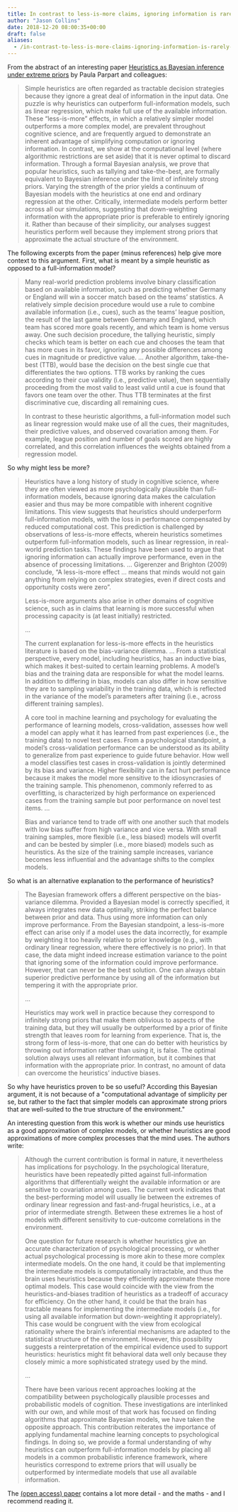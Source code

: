 ```yaml
---
title: In contrast to less-is-more claims, ignoring information is rarely, if ever optimal
author: "Jason Collins"
date: 2018-12-20 08:00:35+00:00
draft: false
aliases:
  - /in-contrast-to-less-is-more-claims-ignoring-information-is-rarely-if-ever-optimal
---
```


From the abstract of an interesting paper [Heuristics as Bayesian inference under extreme priors](https://doi.org/10.1016/j.cogpsych.2017.11.006) by Paula Parpart and colleagues:

>Simple heuristics are often regarded as tractable decision strategies because they ignore a great deal of information in the input data. One puzzle is why heuristics can outperform full-information models, such as linear regression, which make full use of the available information. These “less-is-more” effects, in which a relatively simpler model outperforms a more complex model, are prevalent throughout cognitive science, and are frequently argued to demonstrate an inherent advantage of simplifying computation or ignoring information. In contrast, we show at the computational level (where algorithmic restrictions are set aside) that it is never optimal to discard information. Through a formal Bayesian analysis, we prove that popular heuristics, such as tallying and take-the-best, are formally equivalent to Bayesian inference under the limit of infinitely strong priors. Varying the strength of the prior yields a continuum of Bayesian models with the heuristics at one end and ordinary regression at the other. Critically, intermediate models perform better across all our simulations, suggesting that down-weighting information with the appropriate prior is preferable to entirely ignoring it. Rather than because of their simplicity, our analyses suggest heuristics perform well because they implement strong priors that approximate the actual structure of the environment.

The following excerpts from the paper (minus references) help give more context to this argument. First, what is meant by a simple heuristic as opposed to a full-information model?

>Many real-world prediction problems involve binary classification based on available information, such as predicting whether Germany or England will win a soccer match based on the teams’ statistics. A relatively simple decision procedure would use a rule to combine available information (i.e., cues), such as the teams’ league position, the result of the last game between Germany and England, which team has scored more goals recently, and which team is home versus away. One such decision procedure, the tallying heuristic, simply checks which team is better on each cue and chooses the team that has more cues in its favor, ignoring any possible differences among cues in magnitude or predictive value. ... Another algorithm, take-the-best (TTB), would base the decision on the best single cue that differentiates the two options. TTB works by ranking the cues according to their cue validity (i.e., predictive value), then sequentially proceeding from the most valid to least valid until a cue is found that favors one team over the other. Thus TTB terminates at the first discriminative cue, discarding all remaining cues.
>
>In contrast to these heuristic algorithms, a full-information model such as linear regression would make use of all the cues, their magnitudes, their predictive values, and observed covariation among them. For example, league position and number of goals scored are highly correlated, and this correlation influences the weights obtained from a regression model.

So why might less be more?

>Heuristics have a long history of study in cognitive science, where they are often viewed as more psychologically plausible than full-information models, because ignoring data makes the calculation easier and thus may be more compatible with inherent cognitive limitations. This view suggests that heuristics should underperform full-information models, with the loss in performance compensated by reduced computational cost. This prediction is challenged by observations of less-is-more effects, wherein heuristics sometimes outperform full-information models, such as linear regression, in real-world prediction tasks. These findings have been used to argue that ignoring information can actually improve performance, even in the absence of processing limitations. ... Gigerenzer and Brighton (2009) conclude, “A less-is-more effect ... means that minds would not gain anything from relying on complex strategies, even if direct costs and opportunity costs were zero”.
>
>Less-is-more arguments also arise in other domains of cognitive science, such as in claims that learning is more successful when processing capacity is (at least initially) restricted.
>
>...
>
>The current explanation for less-is-more effects in the heuristics literature is based on the bias-variance dilemma. ... From a statistical perspective, every model, including heuristics, has an inductive bias, which makes it best-suited to certain learning problems. A model’s bias and the training data are responsible for what the model learns. In addition to differing in bias, models can also differ in how sensitive they are to sampling variability in the training data, which is reflected in the variance of the model’s parameters after training (i.e., across different training samples).
>
>A core tool in machine learning and psychology for evaluating the performance of learning models, cross-validation, assesses how well a model can apply what it has learned from past experiences (i.e., the training data) to novel test cases. From a psychological standpoint, a model’s cross-validation performance can be understood as its ability to generalize from past experience to guide future behavior. How well a model classifies test cases in cross-validation is jointly determined by its bias and variance. Higher flexibility can in fact hurt performance because it makes the model more sensitive to the idiosyncrasies of the training sample. This phenomenon, commonly referred to as overfitting, is characterized by high performance on experienced cases from the training sample but poor performance on novel test items. ...
>
>Bias and variance tend to trade off with one another such that models with low bias suffer from high variance and vice versa. With small training samples, more flexible (i.e., less biased) models will overfit and can be bested by simpler (i.e., more biased) models such as heuristics. As the size of the training sample increases, variance becomes less influential and the advantage shifts to the complex models.

So what is an alternative explanation to the performance of heuristics?

>The Bayesian framework offers a different perspective on the bias-variance dilemma. Provided a Bayesian model is correctly specified, it always integrates new data optimally, striking the perfect balance between prior and data. Thus using more information can only improve performance. From the Bayesian standpoint, a less-is-more effect can arise only if a model uses the data incorrectly, for example by weighting it too heavily relative to prior knowledge (e.g., with ordinary linear regression, where there effectively is no prior). In that case, the data might indeed increase estimation variance to the point that ignoring some of the information could improve performance. However, that can never be the best solution. One can always obtain superior predictive performance by using all of the information but tempering it with the appropriate prior.
>
>...
>
>Heuristics may work well in practice because they correspond to infinitely strong priors that make them oblivious to aspects of the training data, but they will usually be outperformed by a prior of finite strength that leaves room for learning from experience. That is, the strong form of less-is-more, that one can do better with heuristics by throwing out information rather than using it, is false. The optimal solution always uses all relevant information, but it combines that information with the appropriate prior. In contrast, no amount of data can overcome the heuristics’ inductive biases.

So why have heuristics proven to be so useful? According this Bayesian argument, it is not because of a "computational advantage of simplicity per se, but rather to the fact that simpler models can approximate strong priors that are well-suited to the true structure of the environment."

An interesting question from this work is whether our minds use heuristics as a good approximation of complex models, or whether heuristics are good approximations of more complex processes that the mind uses. The authors write:

>Although the current contribution is formal in nature, it nevertheless has implications for psychology. In the psychological literature, heuristics have been repeatedly pitted against full-information algorithms that differentially weight the available information or are sensitive to covariation among cues. The current work indicates that the best-performing model will usually lie between the extremes of ordinary linear regression and fast-and-frugal heuristics, i.e., at a prior of intermediate strength. Between these extremes lie a host of models with different sensitivity to cue-outcome correlations in the environment.
>
>One question for future research is whether heuristics give an accurate characterization of psychological processing, or whether actual psychological processing is more akin to these more complex intermediate models. On the one hand, it could be that implementing the intermediate models is computationally intractable, and thus the brain uses heuristics because they efficiently approximate these more optimal models. This case would coincide with the view from the heuristics-and-biases tradition of heuristics as a tradeoff of accuracy for efficiency. On the other hand, it could be that the brain has tractable means for implementing the intermediate models (i.e., for using all available information but down-weighting it appropriately). This case would be congruent with the view from ecological rationality where the brain’s inferential mechanisms are adapted to the statistical structure of the environment. However, this possibility suggests a reinterpretation of the empirical evidence used to support heuristics: heuristics might fit behavioral data well only because they closely mimic a more sophisticated strategy used by the mind.
>
>...
>
>There have been various recent approaches looking at the compatibility between psychologically plausible processes and probabilistic models of cognition. These investigations are interlinked with our own, and while most of that work has focused on finding algorithms that approximate Bayesian models, we have taken the opposite approach. This contribution reiterates the importance of applying fundamental machine learning concepts to psychological findings. In doing so, we provide a formal understanding of why heuristics can outperform full-information models by placing all models in a common probabilistic inference framework, where heuristics correspond to extreme priors that will usually be outperformed by intermediate models that use all available information.

The [(open access) paper](https://doi.org/10.1016/j.cogpsych.2017.11.006) contains a lot more detail - and the maths - and I recommend reading it.
